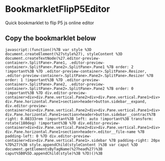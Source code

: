 # BookmarkletFlipP5Editor
Quick bookmarklet to flip P5 js online editor

## Copy the bookmarklet below

`javascript:(function()%7B var style %3D document.createElement(%27style%27), styleContent %3D document.createTextNode(%27.editor-preview-container>.SplitPane>.Pane1, .editor-preview-container>.SplitPane>.Pane2>.SplitPane>.Pane1 %7B order: 2 !important%3B %7D .editor-preview-container>.SplitPane>.Resizer, .editor-preview-container>.SplitPane>.Pane2>.SplitPane>.Resizer %7B order: 1 !important%3B %7D .editor-preview-container>.SplitPane>.Pane2, .editor-preview-container>.SplitPane>.Pane2>.SplitPane>.Pane2 %7B order: 0 !important%3B %7D div.editor-preview-container>div>div.Pane.vertical.Pane2>div>div.Pane.vertical.Pane1>div>div.Pane.horizontal.Pane1>section>header>button.sidebar__expand, div.editor-preview-container>div>div.Pane.vertical.Pane2>div>div.Pane.vertical.Pane1>div>div.Pane.horizontal.Pane1>section>header>button.sidebar__contract%7B right: 0.08333rem !important%3B left: auto !important%3B transform: rotate(180deg) !important%3B %7D div.editor-preview-container>div>div.Pane.vertical.Pane2>div>div.Pane.vertical.Pane1>div>div.Pane.horizontal.Pane1>section>header>.editor__file-name %7B padding-left: 0 %7D div.editor-preview-container>div>div.Pane.vertical.Pane1>.sidebar %7B padding-right: 20px %7D%27)%3B style.appendChild(styleContent )%3B var caput %3D document.getElementsByTagName(%27head%27)%3B caput%5B0%5D.appendChild(style)%3B %7D)()%3B`
